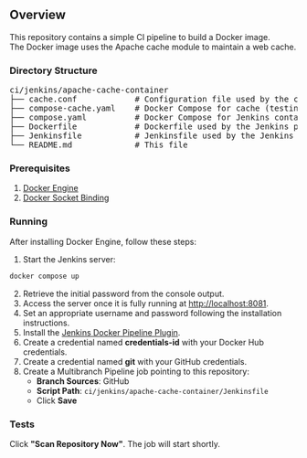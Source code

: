 ## Overview
This repository contains a simple CI pipeline to build a Docker image.  
The Docker image uses the Apache cache module to maintain a web cache.

### Directory Structure
<pre>
ci/jenkins/apache-cache-container
├── cache.conf            # Configuration file used by the cache container
├── compose-cache.yaml    # Docker Compose for cache (testing purposes only)
├── compose.yaml          # Docker Compose for Jenkins container (pipeline testing only)
├── Dockerfile            # Dockerfile used by the Jenkins pipeline
├── Jenkinsfile           # Jenkinsfile used by the Jenkins app (pipeline testing only)
└── README.md             # This file
</pre>

### Prerequisites
1. [Docker Engine](https://docs.docker.com/engine/install/)
2. [Docker Socket Binding](https://www.jenkins.io/doc/book/pipeline/docker/)

### Running
After installing Docker Engine, follow these steps:

1. Start the Jenkins server:
```bash
docker compose up
```
2. Retrieve the initial password from the console output.  
3. Access the server once it is fully running at [http://localhost:8081](http://localhost:8081).  
4. Set an appropriate username and password following the installation instructions.  
5. Install the [Jenkins Docker Pipeline Plugin](https://plugins.jenkins.io/docker-workflow/).  
6. Create a credential named **credentials-id** with your Docker Hub credentials.  
7. Create a credential named **git** with your GitHub credentials.  
8. Create a Multibranch Pipeline job pointing to this repository:
   - **Branch Sources**: GitHub  
   - **Script Path**: `ci/jenkins/apache-cache-container/Jenkinsfile`  
   - Click **Save**

### Tests
Click **"Scan Repository Now"**. The job will start shortly.